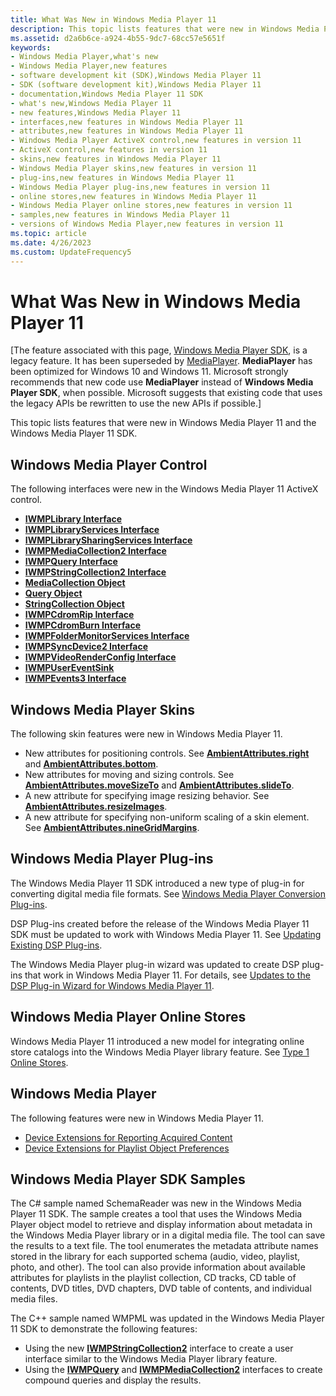 ```yaml
---
title: What Was New in Windows Media Player 11
description: This topic lists features that were new in Windows Media Player 11 and the Windows Media Player 11 SDK.
ms.assetid: d2a6b6ce-a924-4b55-9dc7-68cc57e5651f
keywords:
- Windows Media Player,what's new
- Windows Media Player,new features
- software development kit (SDK),Windows Media Player 11
- SDK (software development kit),Windows Media Player 11
- documentation,Windows Media Player 11 SDK
- what's new,Windows Media Player 11
- new features,Windows Media Player 11
- interfaces,new features in Windows Media Player 11
- attributes,new features in Windows Media Player 11
- Windows Media Player ActiveX control,new features in version 11
- ActiveX control,new features in version 11
- skins,new features in Windows Media Player 11
- Windows Media Player skins,new features in version 11
- plug-ins,new features in Windows Media Player 11
- Windows Media Player plug-ins,new features in version 11
- online stores,new features in Windows Media Player 11
- Windows Media Player online stores,new features in version 11
- samples,new features in Windows Media Player 11
- versions of Windows Media Player,new features in version 11
ms.topic: article
ms.date: 4/26/2023
ms.custom: UpdateFrequency5
---
```


# What Was New in Windows Media Player 11

\[The feature associated with this page, [Windows Media Player SDK](/windows/win32/wmp/windows-media-player-sdk), is a legacy feature. It has been superseded by [MediaPlayer](/uwp/api/Windows.Media.Playback.MediaPlayer). **MediaPlayer** has been optimized for Windows 10 and Windows 11. Microsoft strongly recommends that new code use **MediaPlayer** instead of **Windows Media Player SDK**, when possible. Microsoft suggests that existing code that uses the legacy APIs be rewritten to use the new APIs if possible.\]

This topic lists features that were new in Windows Media Player 11 and the Windows Media Player 11 SDK.

## Windows Media Player Control

The following interfaces were new in the Windows Media Player 11 ActiveX control.

-   [**IWMPLibrary Interface**](/previous-versions/windows/desktop/api/wmp/nn-wmp-iwmplibrary)
-   [**IWMPLibraryServices Interface**](/previous-versions/windows/desktop/api/wmp/nn-wmp-iwmplibraryservices)
-   [**IWMPLibrarySharingServices Interface**](/previous-versions/windows/desktop/api/wmp/nn-wmp-iwmplibrarysharingservices)
-   [**IWMPMediaCollection2 Interface**](/previous-versions/windows/desktop/api/wmp/nn-wmp-iwmpmediacollection2)
-   [**IWMPQuery Interface**](/previous-versions/windows/desktop/api/wmp/nn-wmp-iwmpquery)
-   [**IWMPStringCollection2 Interface**](/previous-versions/windows/desktop/api/wmp/nn-wmp-iwmpstringcollection2)
-   [**MediaCollection Object**](mediacollection-object.md)
-   [**Query Object**](query-object.md)
-   [**StringCollection Object**](stringcollection-object.md)
-   [**IWMPCdromRip Interface**](/previous-versions/windows/desktop/api/wmp/nn-wmp-iwmpcdromrip)
-   [**IWMPCdromBurn Interface**](/previous-versions/windows/desktop/api/wmp/nn-wmp-iwmpcdromburn)
-   [**IWMPFolderMonitorServices Interface**](/previous-versions/windows/desktop/api/wmp/nn-wmp-iwmpfoldermonitorservices)
-   [**IWMPSyncDevice2 Interface**](/previous-versions/windows/desktop/api/wmp/nn-wmp-iwmpsyncdevice2)
-   [**IWMPVideoRenderConfig Interface**](/previous-versions/windows/desktop/api/wmprealestate/nn-wmprealestate-iwmpvideorenderconfig)
-   [**IWMPUserEventSink**](/previous-versions/windows/desktop/api/wmpservices/nn-wmpservices-iwmpusereventsink)
-   [**IWMPEvents3 Interface**](/previous-versions/windows/desktop/api/wmp/nn-wmp-iwmpevents3)

## Windows Media Player Skins

The following skin features were new in Windows Media Player 11.

-   New attributes for positioning controls. See [**AmbientAttributes.right**](ambientattributes-right.md) and [**AmbientAttributes.bottom**](ambientattributes-bottom.md).
-   New attributes for moving and sizing controls. See [**AmbientAttributes.moveSizeTo**](ambientattributes-movesizeto.md) and [**AmbientAttributes.slideTo**](ambientattributes-slideto.md).
-   A new attribute for specifying image resizing behavior. See [**AmbientAttributes.resizeImages**](ambientattributes-resizeimages.md).
-   A new attribute for specifying non-uniform scaling of a skin element. See [**AmbientAttributes.nineGridMargins**](ambientattributes-ninegridmargins.md).

## Windows Media Player Plug-ins

The Windows Media Player 11 SDK introduced a new type of plug-in for converting digital media file formats. See [Windows Media Player Conversion Plug-ins](windows-media-player-conversion-plug-ins.md).

DSP Plug-ins created before the release of the Windows Media Player 11 SDK must be updated to work with Windows Media Player 11. See [Updating Existing DSP Plug-ins](updating-existing-dsp-plug-ins.md).

The Windows Media Player plug-in wizard was updated to create DSP plug-ins that work in Windows Media Player 11. For details, see [Updates to the DSP Plug-in Wizard for Windows Media Player 11](updates-to-the-dsp-plug-in-wizard-for-windows-media-player-11.md).

## Windows Media Player Online Stores

Windows Media Player 11 introduced a new model for integrating online store catalogs into the Windows Media Player library feature. See [Type 1 Online Stores](type-1-online-stores.md).

## Windows Media Player

The following features were new in Windows Media Player 11.

-   [Device Extensions for Reporting Acquired Content](device-extensions-for-reporting-acquired-content.md)
-   [Device Extensions for Playlist Object Preferences](device-extensions-for-playlist-object-preferences.md)

## Windows Media Player SDK Samples

The C# sample named SchemaReader was new in the Windows Media Player 11 SDK. The sample creates a tool that uses the Windows Media Player object model to retrieve and display information about metadata in the Windows Media Player library or in a digital media file. The tool can save the results to a text file. The tool enumerates the metadata attribute names stored in the library for each supported schema (audio, video, playlist, photo, and other). The tool can also provide information about available attributes for playlists in the playlist collection, CD tracks, CD table of contents, DVD titles, DVD chapters, DVD table of contents, and individual media files.

The C++ sample named WMPML was updated in the Windows Media Player 11 SDK to demonstrate the following features:

-   Using the new [**IWMPStringCollection2**](/previous-versions/windows/desktop/api/wmp/nn-wmp-iwmpstringcollection2) interface to create a user interface similar to the Windows Media Player library feature.
-   Using the [**IWMPQuery**](/previous-versions/windows/desktop/api/wmp/nn-wmp-iwmpquery) and [**IWMPMediaCollection2**](/previous-versions/windows/desktop/api/wmp/nn-wmp-iwmpmediacollection2) interfaces to create compound queries and display the results.

 

 





